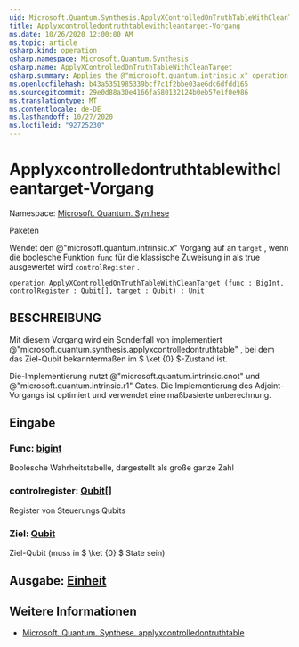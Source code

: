 ```yaml
---
uid: Microsoft.Quantum.Synthesis.ApplyXControlledOnTruthTableWithCleanTarget
title: Applyxcontrolledontruthtablewithcleantarget-Vorgang
ms.date: 10/26/2020 12:00:00 AM
ms.topic: article
qsharp.kind: operation
qsharp.namespace: Microsoft.Quantum.Synthesis
qsharp.name: ApplyXControlledOnTruthTableWithCleanTarget
qsharp.summary: Applies the @"microsoft.quantum.intrinsic.x" operation on `target`, if the Boolean function `func` evaluates to true for the classical assignment in `controlRegister`.
ms.openlocfilehash: b43a5351985339bcf7c1f2bbe03ae6dc6dfdd165
ms.sourcegitcommit: 29e0d88a30e4166fa580132124b0eb57e1f0e986
ms.translationtype: MT
ms.contentlocale: de-DE
ms.lasthandoff: 10/27/2020
ms.locfileid: "92725230"
---
```

# <a name="applyxcontrolledontruthtablewithcleantarget-operation"></a>Applyxcontrolledontruthtablewithcleantarget-Vorgang

Namespace: [Microsoft. Quantum. Synthese](xref:Microsoft.Quantum.Synthesis)

Paketen [](https://nuget.org/packages/)


Wendet den @"microsoft.quantum.intrinsic.x" Vorgang auf an `target` , wenn die boolesche Funktion `func` für die klassische Zuweisung in als true ausgewertet wird `controlRegister` .

```qsharp
operation ApplyXControlledOnTruthTableWithCleanTarget (func : BigInt, controlRegister : Qubit[], target : Qubit) : Unit
```


## <a name="description"></a>BESCHREIBUNG

Mit diesem Vorgang wird ein Sonderfall von implementiert @"microsoft.quantum.synthesis.applyxcontrolledontruthtable" , bei dem das Ziel-Qubit bekanntermaßen im $ \ket {0} $-Zustand ist.

Die-Implementierung nutzt @"microsoft.quantum.intrinsic.cnot" und @"microsoft.quantum.intrinsic.r1" Gates.  Die Implementierung des Adjoint-Vorgangs ist optimiert und verwendet eine maßbasierte unberechnung.

## <a name="input"></a>Eingabe

### <a name="func--bigint"></a>Func: [bigint](xref:microsoft.quantum.lang-ref.bigint)

Boolesche Wahrheitstabelle, dargestellt als große ganze Zahl


### <a name="controlregister--qubit"></a>controlregister: [Qubit](xref:microsoft.quantum.lang-ref.qubit)[]

Register von Steuerungs Qubits


### <a name="target--qubit"></a>Ziel: [Qubit](xref:microsoft.quantum.lang-ref.qubit)

Ziel-Qubit (muss in $ \ket {0} $ State sein)



## <a name="output--unit"></a>Ausgabe: [Einheit](xref:microsoft.quantum.lang-ref.unit)



## <a name="see-also"></a>Weitere Informationen

- [Microsoft. Quantum. Synthese. applyxcontrolledontruthtable](xref:Microsoft.Quantum.Synthesis.ApplyXControlledOnTruthTable)
